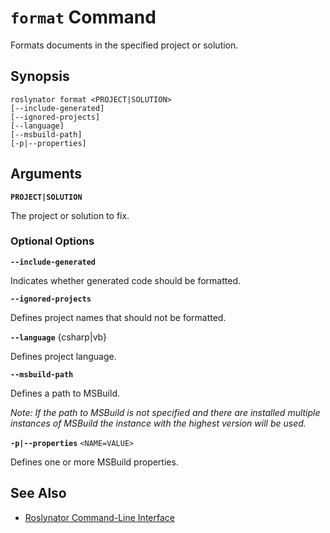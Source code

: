 
# `format` Command

Formats documents in the specified project or solution.

## Synopsis

```
roslynator format <PROJECT|SOLUTION>
[--include-generated]
[--ignored-projects]
[--language]
[--msbuild-path]
[-p|--properties]
```

## Arguments

**`PROJECT|SOLUTION`**

The project or solution to fix.

### Optional Options

**`--include-generated`**

Indicates whether generated code should be formatted.

**`--ignored-projects`**

Defines project names that should not be formatted.

**`--language`** {csharp|vb}

Defines project language.

**`--msbuild-path`**

Defines a path to MSBuild.

*Note: If the path to MSBuild is not specified and there are installed multiple instances of MSBuild the instance with the highest version will be used.*

**`-p|--properties`** `<NAME=VALUE>`

Defines one or more MSBuild properties.

## See Also

* [Roslynator Command-Line Interface](README.md)
